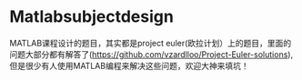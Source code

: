 # Matlabsubjectdesign
MATLAB课程设计的题目，其实都是project euler(欧拉计划）上的题目，里面的问题大部分都有解答了(https://github.com/vzardlloo/Project-Euler-solutions),
但是很少有人使用MATLAB编程来解决这些问题，欢迎大神来填坑！
